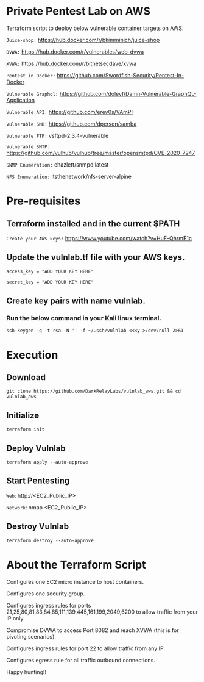 # Private Pentest Lab on AWS
Terraform script to deploy below vulnerable container targets on AWS.

`Juice-shop:` https://hub.docker.com/r/bkimminich/juice-shop

`DVWA:` https://hub.docker.com/r/vulnerables/web-dvwa

`XVWA:` https://hub.docker.com/r/bitnetsecdave/xvwa

`Pentest in Docker:` https://github.com/Swordfish-Security/Pentest-In-Docker

`Vulnerable Graphql:` https://github.com/dolevf/Damn-Vulnerable-GraphQL-Application

`Vulnerable API:` https://github.com/erev0s/VAmPI

`Vulnerable SMB:` https://github.com/dperson/samba

`Vulnerable FTP:` vsftpd-2.3.4-vulnerable

`Vulnerable SMTP:` https://github.com/vulhub/vulhub/tree/master/opensmtpd/CVE-2020-7247

`SNMP Enumeration:` ehazlett/snmpd:latest

`NFS Enumeration:` itsthenetwork/nfs-server-alpine
 
# Pre-requisites

## Terraform installed and in the current $PATH

`Create your AWS keys:` https://www.youtube.com/watch?v=HuE-QhrmE1c

## Update the vulnlab.tf file with your AWS keys. 

`access_key = "ADD YOUR KEY HERE"`

`secret_key = "ADD YOUR KEY HERE"`

## Create key pairs with name vulnlab. 

### Run the below command in your Kali linux terminal.

`ssh-keygen -q -t rsa -N '' -f ~/.ssh/vulnlab <<<y >/dev/null 2>&1`

# Execution

## Download
`git clone https://github.com/DarkRelayLabs/vulnlab_aws.git && cd vulnlab_aws`

## Initialize
`terraform init`

## Deploy Vulnlab
`terraform apply --auto-approve`

## Start Pentesting
`Web`: http://<EC2_Public_IP>

`Network`: nmap <EC2_Public_IP>

## Destroy Vulnlab
`terraform destroy --auto-approve`

# About the Terraform Script
Configures one EC2 micro instance to host containers.

Configures one security group.

Configures ingress rules for ports 21,25,80,81,83,84,85,111,139,445,161,199,2049,6200 to allow traffic from your IP only.

Compromise DVWA to access Port 8082 and reach XVWA (this is for pivoting scenarios).

Configures ingress rules for port 22 to allow traffic from any IP.

Configures egress rule for all traffic outbound connections.

Happy hunting!!
